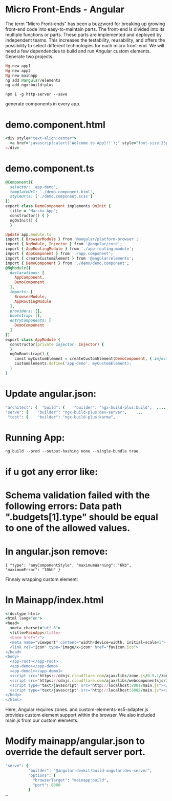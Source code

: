 # Micro Front-Ends - Angular

The term "Micro Front-ends" has been a buzzword for breaking up growing front-end code into easy-to-maintain parts. The front-end is divided into its multiple functions or parts. These parts are implemented and deployed by independent teams. This increases the testability, reusability, and offers the possibility to select different technologies for each micro front-end.
We will need a few dependencies to build and run Angular custom elements.
Generate two projects.
```ruby
Ng new app1
Ng new app2
Ng new mainapp
ng add @angular/elements 
ng add ngx-build-plus
```
```npm i -g http-server --save```

generate components in every app.
# demo.component.html

<!--The content below is only a placeholder and can be replaced.-->
```ruby
<div style="text-align:center">
  <a href="javascript:alert('Welcome to App1!!');" style="font-size:25px;">{{ title }}</a>
</div>
```

# demo.component.ts
```ruby import { Component, OnInit } from '@angular/core';
@Component({
  selector: 'app-demo',
  templateUrl: './demo.component.html',
  styleUrls: ['./demo.component.scss']
})
export class DemoComponent implements OnInit {
  title = 'Harsha App';
  constructor() { }
  ngOnInit() {
  }

Update app.module.ts
import { BrowserModule } from '@angular/platform-browser';
import { NgModule, Injector } from '@angular/core';
import { AppRoutingModule } from './app-routing.module';
import { AppComponent } from './app.component';
import { createCustomElement } from '@angular/elements';
import { DemoComponent } from './demo/demo.component';
@NgModule({
  declarations: [
    AppComponent,
    DemoComponent
  ],
  imports: [
    BrowserModule,
    AppRoutingModule
  ],
  providers: [],
  bootstrap: [],
  entryComponents: [
    DemoComponent
  ]
})
export class AppModule {
  constructor(private injector: Injector) {
  }
  ngDoBootstrap() {
    const myCustomElement = createCustomElement(DemoComponent, { injector: this.injector });
    customElements.define('app-demo’, myCustomElement);
  }
}
```
# Update angular.json:

```ruby  
"architect": {  "build": {    "builder": "ngx-build-plus:build",  ....
"serve": {    "builder": "ngx-build-plus:dev-server",    ...
 "test": {    "builder": "ngx-build-plus:karma",
```

# Running App:
`ng build --prod --output-hashing none --single-bundle true`
 
# if u got any error like:
# Schema validation failed with the following errors: Data path ".budgets[1].type" should be equal to one of the allowed values.
# In angular.json remove:
`{
"type": "anyComponentStyle",
"maximumWarning": "6kb",
"maximumError": "10kb"
}`


Finnaly wrapping custom element:
# In Mainapp/index.html

```ruby
<!doctype html>
<html lang="en">
<head>
  <meta charset="utf-8">
  <title>MainApp</title>
  <base href="/">
  <meta name="viewport" content="width=device-width, initial-scale=1">
  <link rel="icon" type="image/x-icon" href="favicon.ico">
</head>
<body>
  <app-root></app-root>
  <app-demo></app-demo>
  <app-demo1></app-demo1>
  <script src="https://cdnjs.cloudflare.com/ajax/libs/zone.js/0.9.1/zone.min.js"></script>
  <script src="https://cdnjs.cloudflare.com/ajax/libs/webcomponentsjs/2.2.10/custom-elements-es5-adapter.js"></script>
  <script type="text/javascript" src="http://localhost:8081/main.js"></script>
  <script type="text/javascript" src="http://localhost:8082/main.js"></script>
</body>
</html>
```
Here, Angular requires zones. and custom-elements-es5-adapter.js provides custom element support within the browser. We also included main.js from our custom elements.
# Modify mainapp/angular.json to override the default server port.
```ruby
"serve": {
          "builder": "@angular-devkit/build-angular:dev-server",
          "options": {
            "browserTarget": "mainapp:build",
            "port": 8080
          }
…
```
